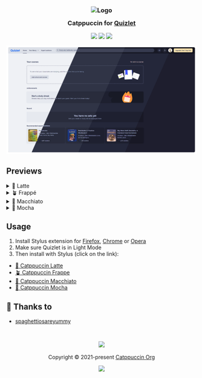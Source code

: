 <h3 align="center">
	<img src="https://raw.githubusercontent.com/catppuccin/catppuccin/main/assets/logos/exports/1544x1544_circle.png" width="100" alt="Logo"/><br/>
	<img src="https://raw.githubusercontent.com/catppuccin/catppuccin/main/assets/misc/transparent.png" height="30" width="0px"/>
	Catppuccin for <a href="https://quizlet.com">Quizlet</a>
	<img src="https://raw.githubusercontent.com/catppuccin/catppuccin/main/assets/misc/transparent.png" height="30" width="0px"/>
</h3>

<p align="center">
	<a href="https://github.com/catppuccin/template/stargazers"><img src="https://img.shields.io/github/stars/spaghettiosareyummy/quizlet?colorA=363a4f&colorB=b7bdf8&style=for-the-badge"></a>
	<a href="https://github.com/catppuccin/template/issues"><img src="https://img.shields.io/github/issues/spaghettiosareyummy/quizlet?colorA=363a4f&colorB=f5a97f&style=for-the-badge"></a>
	<a href="https://github.com/catppuccin/template/contributors"><img src="https://img.shields.io/github/contributors/spaghettiosareyummy/quizlet?colorA=363a4f&colorB=a6da95&style=for-the-badge"></a>
</p>

<p align="center">
	<img src="https://raw.githubusercontent.com/spaghettiosareyummy/quizlet/main/assets/mix.webp"/>
</p>

## Previews

<details>
<summary>🌻 Latte</summary>
<img src="https://raw.githubusercontent.com/spaghettiosareyummy/quizlet/main/assets/latte.webp"/>
</details>
<details>
<summary>🪴 Frappé</summary>
<img src="https://raw.githubusercontent.com/spaghettiosareyummy/quizlet/main/assets/frappe.webp"/>
</details>
<details>
<summary>🌺 Macchiato</summary>
<img src="https://raw.githubusercontent.com/spaghettiosareyummy/quizlet/main/assets/macchiato.webp"/>
</details>
<details>
<summary>🌿 Mocha</summary>
<img src="https://raw.githubusercontent.com/spaghettiosareyummy/quizlet/main/assets/mocha.webp"/>
</details>

## Usage

1. Install Stylus extension for [Firefox](https://addons.mozilla.org/en-US/firefox/addon/styl-us/), [Chrome](https://chrome.google.com/webstore/detail/stylus/clngdbkpkpeebahjckkjfobafhncgmne) or [Opera](https://addons.opera.com/en-gb/extensions/details/stylus/)
2. Make sure Quizlet is in Light Mode
2. Then install with Stylus (click on the link):
  - [🌻 Catppuccin Latte](https://github.com/spaghettiosareyummy/quizlet/raw/main/src/QuizletCtpLatte.user.css)
  - [🪴 Catppuccin Frappe](https://github.com/spaghettiosareyummy/quizlet/raw/main/src/QuizletCtpFrappe.user.css)
  - [🌺 Catppuccin Macchiato](https://github.com/spaghettiosareyummy/quizlet/raw/main/src/QuizletCtpMacchiato.user.css)
  - [🌿 Catppuccin Mocha](https://github.com/spaghettiosareyummy/quizlet/raw/main/src/QuizletCtpMocha.user.css)


## 💝 Thanks to

- [spaghettiosareyummy](https://github.com/spaghettiosareyummy)

&nbsp;

<p align="center">
	<img src="https://raw.githubusercontent.com/catppuccin/catppuccin/main/assets/footers/gray0_ctp_on_line.svg?sanitize=true" />
</p>

<p align="center">
	Copyright &copy; 2021-present <a href="https://github.com/catppuccin" target="_blank">Catppuccin Org</a>
</p>

<p align="center">
	<a href="https://github.com/catppuccin/catppuccin/blob/main/LICENSE"><img src="https://img.shields.io/static/v1.svg?style=for-the-badge&label=License&message=MIT&logoColor=d9e0ee&colorA=363a4f&colorB=b7bdf8"/></a>
</p>
